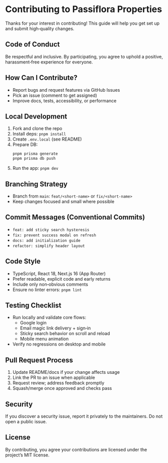 # Contributing to Passiflora Properties

Thanks for your interest in contributing! This guide will help you get set up and submit high‑quality changes.

## Code of Conduct

Be respectful and inclusive. By participating, you agree to uphold a positive, harassment‑free experience for everyone.

## How Can I Contribute?

- Report bugs and request features via GitHub Issues
- Pick an issue (comment to get assigned)
- Improve docs, tests, accessibility, or performance

## Local Development

1. Fork and clone the repo
2. Install deps: `pnpm install`
3. Create `.env.local` (see README)
4. Prepare DB:
   ```bash
   pnpm prisma generate
   pnpm prisma db push
   ```
5. Run the app: `pnpm dev`

## Branching Strategy

- Branch from `main`: `feat/<short-name>` or `fix/<short-name>`
- Keep changes focused and small where possible

## Commit Messages (Conventional Commits)

- `feat: add sticky search hysteresis`
- `fix: prevent success modal on refresh`
- `docs: add initialization guide`
- `refactor: simplify header layout`

## Code Style

- TypeScript, React 18, Next.js 16 (App Router)
- Prefer readable, explicit code and early returns
- Include only non‑obvious comments
- Ensure no linter errors: `pnpm lint`

## Testing Checklist

- Run locally and validate core flows:
  - Google login
  - Email magic link delivery + sign‑in
  - Sticky search behavior on scroll and reload
  - Mobile menu animation
- Verify no regressions on desktop and mobile

## Pull Request Process

1. Update README/docs if your change affects usage
2. Link the PR to an issue when applicable
3. Request review; address feedback promptly
4. Squash/merge once approved and checks pass

## Security

If you discover a security issue, report it privately to the maintainers. Do not open a public issue.

## License

By contributing, you agree your contributions are licensed under the project’s MIT license.
